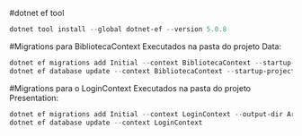 
#dotnet ef tool
```powershell
dotnet tool install --global dotnet-ef --version 5.0.8
```

#Migrations para BibliotecaContext
Executados na pasta do projeto Data:
```powershell
dotnet ef migrations add Initial --context BibliotecaContext --startup-project ..\Presentation\Presentation.csproj
dotnet ef database update --context BibliotecaContext --startup-project ..\Presentation\Presentation.csproj
```

#Migrations para o LoginContext
Executados na pasta do projeto Presentation:
```powershell
dotnet ef migrations add Initial --context LoginContext --output-dir Areas\Identity\Data\Migrations
dotnet ef database update --context LoginContext
```